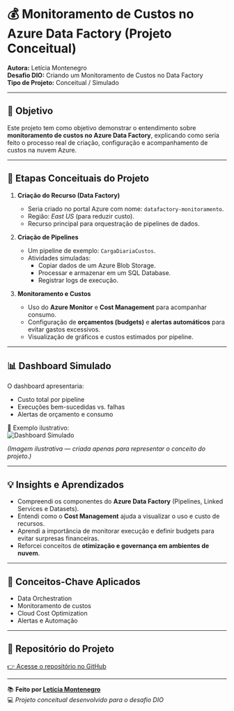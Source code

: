 # 💰 Monitoramento de Custos no Azure Data Factory (Projeto Conceitual)

**Autora:** Letícia Montenegro  
**Desafio DIO:** Criando um Monitoramento de Custos no Data Factory  
**Tipo de Projeto:** Conceitual / Simulado  

---

## 🎯 Objetivo
Este projeto tem como objetivo demonstrar o entendimento sobre **monitoramento de custos no Azure Data Factory**, explicando como seria feito o processo real de criação, configuração e acompanhamento de custos na nuvem Azure.

---

## 🧩 Etapas Conceituais do Projeto

1. **Criação do Recurso (Data Factory)**  
   - Seria criado no portal Azure com nome: `datafactory-monitoramento`.  
   - Região: *East US* (para reduzir custo).  
   - Recurso principal para orquestração de pipelines de dados.  

2. **Criação de Pipelines**  
   - Um pipeline de exemplo: `CargaDiariaCustos`.  
   - Atividades simuladas:
     - Copiar dados de um Azure Blob Storage.  
     - Processar e armazenar em um SQL Database.  
     - Registrar logs de execução.  

3. **Monitoramento e Custos**  
   - Uso do **Azure Monitor** e **Cost Management** para acompanhar consumo.  
   - Configuração de **orçamentos (budgets)** e **alertas automáticos** para evitar gastos excessivos.  
   - Visualização de gráficos e custos estimados por pipeline.

---

## 📊 Dashboard Simulado

O dashboard apresentaria:
- Custo total por pipeline  
- Execuções bem-sucedidas vs. falhas  
- Alertas de orçamento e consumo  

📸 Exemplo ilustrativo:  
![Dashboard Simulado](images/dashboard-simulado.png)

*(Imagem ilustrativa — criada apenas para representar o conceito do projeto.)*

---

## 💡 Insights e Aprendizados
- Compreendi os componentes do **Azure Data Factory** (Pipelines, Linked Services e Datasets).  
- Entendi como o **Cost Management** ajuda a visualizar o uso e custo de recursos.  
- Aprendi a importância de monitorar execução e definir budgets para evitar surpresas financeiras.  
- Reforcei conceitos de **otimização e governança em ambientes de nuvem**.

---

## 🧠 Conceitos-Chave Aplicados
- Data Orchestration  
- Monitoramento de custos  
- Cloud Cost Optimization  
- Alertas e Automação  

---

## 🔗 Repositório do Projeto
[👉 Acesse o repositório no GitHub](https://github.com/Leehdoce/monitoramento-custos-data-factory)

---

📚 **Feito por [Letícia Montenegro](https://github.com/Leehdoce)**  
💻 *Projeto conceitual desenvolvido para o desafio DIO*
